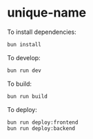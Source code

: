 # unique-name

To install dependencies:

```bash
bun install
```

To develop:

```bash
bun run dev
```

To build:

```bash
bun run build
```

To deploy:

```bash
bun run deploy:frontend
bun run deploy:backend
```

